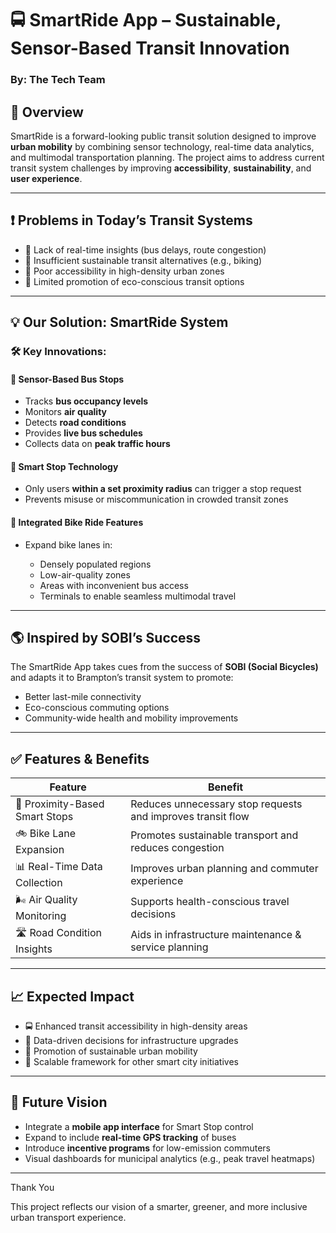 

# 🚍 SmartRide App – Sustainable, Sensor-Based Transit Innovation

### By: The Tech Team

## 📌 Overview

SmartRide is a forward-looking public transit solution designed to improve **urban mobility** by combining sensor technology, real-time data analytics, and multimodal transportation planning. The project aims to address current transit system challenges by improving **accessibility**, **sustainability**, and **user experience**.

---

## ❗ Problems in Today’s Transit Systems

* 🚫 Lack of real-time insights (bus delays, route congestion)
* 🌱 Insufficient sustainable transit alternatives (e.g., biking)
* 🧭 Poor accessibility in high-density urban zones
* 💬 Limited promotion of eco-conscious transit options

---

## 💡 Our Solution: SmartRide System

### 🛠️ Key Innovations:

#### 🔸 **Sensor-Based Bus Stops**

* Tracks **bus occupancy levels**
* Monitors **air quality**
* Detects **road conditions**
* Provides **live bus schedules**
* Collects data on **peak traffic hours**

#### 🔸 **Smart Stop Technology**

* Only users **within a set proximity radius** can trigger a stop request
* Prevents misuse or miscommunication in crowded transit zones

#### 🔸 **Integrated Bike Ride Features**

* Expand bike lanes in:

  * Densely populated regions
  * Low-air-quality zones
  * Areas with inconvenient bus access
  * Terminals to enable seamless multimodal travel

---

## 🌎 Inspired by SOBI’s Success

The SmartRide App takes cues from the success of **SOBI (Social Bicycles)** and adapts it to Brampton’s transit system to promote:

* Better last-mile connectivity
* Eco-conscious commuting options
* Community-wide health and mobility improvements

---

## ✅ Features & Benefits

| Feature                        | Benefit                                                     |
| ------------------------------ | ----------------------------------------------------------- |
| 📍 Proximity-Based Smart Stops | Reduces unnecessary stop requests and improves transit flow |
| 🚲 Bike Lane Expansion         | Promotes sustainable transport and reduces congestion       |
| 📊 Real-Time Data Collection   | Improves urban planning and commuter experience             |
| 🌬️ Air Quality Monitoring     | Supports health-conscious travel decisions                  |
| 🛣️ Road Condition Insights    | Aids in infrastructure maintenance & service planning       |

---

## 📈 Expected Impact

* 🚍 Enhanced transit accessibility in high-density areas
* 🧠 Data-driven decisions for infrastructure upgrades
* 🌱 Promotion of sustainable urban mobility
* 💼 Scalable framework for other smart city initiatives

---

## 📁 Future Vision

* Integrate a **mobile app interface** for Smart Stop control
* Expand to include **real-time GPS tracking** of buses
* Introduce **incentive programs** for low-emission commuters
* Visual dashboards for municipal analytics (e.g., peak travel heatmaps)

---

Thank You

This project reflects our vision of a smarter, greener, and more inclusive urban transport experience.


